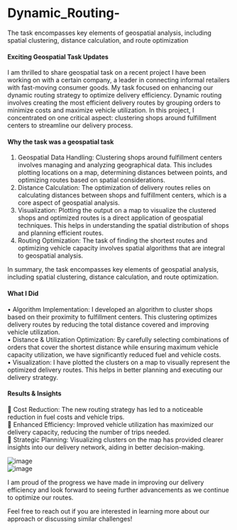 # Dynamic_Routing-
The task encompasses key elements of geospatial analysis, including spatial clustering, distance calculation, and route optimization     

#### Exciting Geospatial Task Updates       
I am thrilled to share geospatial task on a recent project I have been working on with a certain company, a leader in connecting informal retailers with fast-moving consumer goods. My task focused on enhancing our dynamic routing strategy to optimize delivery efficiency. Dynamic routing involves creating the most efficient delivery routes by grouping orders to minimize costs and maximize vehicle utilization. In this project, I concentrated on one critical aspect: clustering shops around fulfillment centers to streamline our delivery process.        


#### Why the task was a geospatial task      
1.	Geospatial Data Handling: Clustering shops around fulfillment centers involves managing and analyzing geographical data. This includes plotting locations on a map, determining distances between points, and optimizing routes based on spatial considerations.     
2.	Distance Calculation: The optimization of delivery routes relies on calculating distances between shops and fulfillment centers, which is a core aspect of geospatial analysis.     
3.	Visualization: Plotting the output on a map to visualize the clustered shops and optimized routes is a direct application of geospatial techniques. This helps in understanding the spatial distribution of shops and planning efficient routes.       
4.	Routing Optimization: The task of finding the shortest routes and optimizing vehicle capacity involves spatial algorithms that are integral to geospatial analysis.
   
In summary, the task encompasses key elements of geospatial analysis, including spatial clustering, distance calculation, and route optimization.     


#### What I Did      
•	Algorithm Implementation: I developed an algorithm to cluster shops based on their proximity to fulfillment centers. This clustering optimizes delivery routes by reducing the total distance covered and improving vehicle utilization.      
•	 Distance & Utilization Optimization: By carefully selecting combinations of orders that cover the shortest distance while ensuring maximum vehicle capacity utilization, we have significantly reduced fuel and vehicle costs.     
•	Visualization: I have plotted the clusters on a map to visually represent the optimized delivery routes. This helps in better planning and executing our delivery strategy.    


#### Results & Insights     
	Cost Reduction: The new routing strategy has led to a noticeable reduction in fuel costs and vehicle trips.     
	Enhanced Efficiency: Improved vehicle utilization has maximized our delivery capacity, reducing the number of trips needed.    
	Strategic Planning: Visualizing clusters on the map has provided clearer insights into our delivery network, aiding in better decision-making.     

![image](https://github.com/user-attachments/assets/1aaa3f13-7b55-4345-b03d-28345d113210)     
![image](https://github.com/user-attachments/assets/c0e6d835-bfaa-47eb-b61b-bd86af1de827)         

I am proud of the progress we have made in improving our delivery efficiency and look forward to seeing further advancements as we continue to optimize our routes.    

Feel free to reach out if you are interested in learning more about our approach or discussing similar challenges!      


